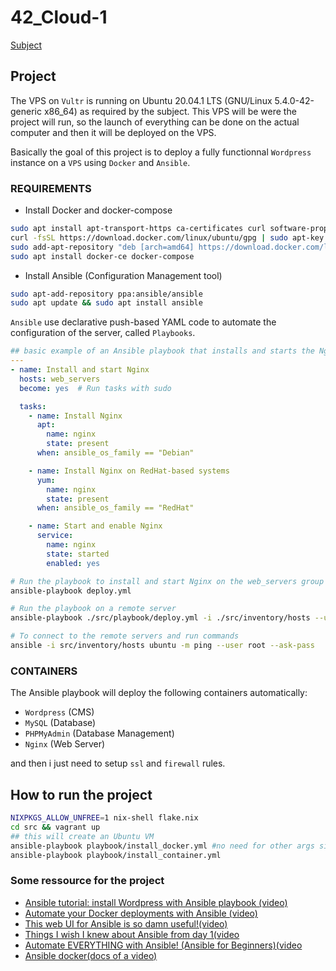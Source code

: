 # 42_Cloud-1

[Subject](https://cdn.intra.42.fr/pdf/pdf/147805/en.subject.pdf)

## Project

The VPS on `Vultr` is running on Ubuntu 20.04.1 LTS (GNU/Linux 5.4.0-42-generic x86_64) as required by the subject.
This VPS will be were the project will run, so the launch of everything can be done on the actual computer and
then it will be deployed on the VPS. 

Basically the goal of this project is to deploy a fully functionnal `Wordpress` instance on a `VPS` using `Docker` and `Ansible`.

### REQUIREMENTS

- Install Docker and docker-compose
```bash
sudo apt install apt-transport-https ca-certificates curl software-properties-common
curl -fsSL https://download.docker.com/linux/ubuntu/gpg | sudo apt-key add -
sudo add-apt-repository "deb [arch=amd64] https://download.docker.com/linux/ubuntu focal stable"
sudo apt install docker-ce docker-compose
```

- Install Ansible (Configuration Management tool) 
```bash
sudo apt-add-repository ppa:ansible/ansible
sudo apt update && sudo apt install ansible
```

`Ansible` use declarative push-based YAML code to automate the configuration of the server,
called `Playbooks`.

```yaml
## basic example of an Ansible playbook that installs and starts the Nginx web server on a group of remote servers
---
- name: Install and start Nginx
  hosts: web_servers
  become: yes  # Run tasks with sudo

  tasks:
    - name: Install Nginx
      apt:
        name: nginx
        state: present
      when: ansible_os_family == "Debian"

    - name: Install Nginx on RedHat-based systems
      yum:
        name: nginx
        state: present
      when: ansible_os_family == "RedHat"

    - name: Start and enable Nginx
      service:
        name: nginx
        state: started
        enabled: yes
```

```bash
# Run the playbook to install and start Nginx on the web_servers group
ansible-playbook deploy.yml

# Run the playbook on a remote server
ansible-playbook ./src/playbook/deploy.yml -i ./src/inventory/hosts --user root --ask-pass --ask-become-pass

# To connect to the remote servers and run commands
ansible -i src/inventory/hosts ubuntu -m ping --user root --ask-pass
```

### CONTAINERS

The Ansible playbook will deploy the following containers automatically:

- `Wordpress` (CMS) 
- `MySQL` (Database) 
- `PHPMyAdmin` (Database Management) 
- `Nginx` (Web Server)

and then i just need to setup `ssl` and `firewall` rules.

## How to run the project 

```bash
NIXPKGS_ALLOW_UNFREE=1 nix-shell flake.nix
cd src && vagrant up
## this will create an Ubuntu VM
ansible-playbook playbook/install_docker.yml #no need for other args since the everything is setup in ansible.cfg
ansible-playbook playbook/install_container.yml
```

### Some ressource for the project

- [Ansible tutorial: install Wordpress with Ansible playbook (video)](https://www.youtube.com/watch?v=Gxbj28ZoUbI)
- [Automate your Docker deployments with Ansible (video)](https://www.youtube.com/watch?v=CQk9AOPh5pw)
- [This web UI for Ansible is so damn useful!(video)](https://www.youtube.com/watch?v=Gxbj28ZoUbI)
- [Things I wish I knew about Ansible from day 1(video](https://www.youtube.com/watch?v=Gxbj28ZoUbI)
- [Automate EVERYTHING with Ansible! (Ansible for Beginners)(video](https://www.youtube.com/watch?v=Gxbj28ZoUbI)
- [Ansible docker(docs of a video)](https://github.com/christianlempa/videos/tree/main/ansible-and-docker)